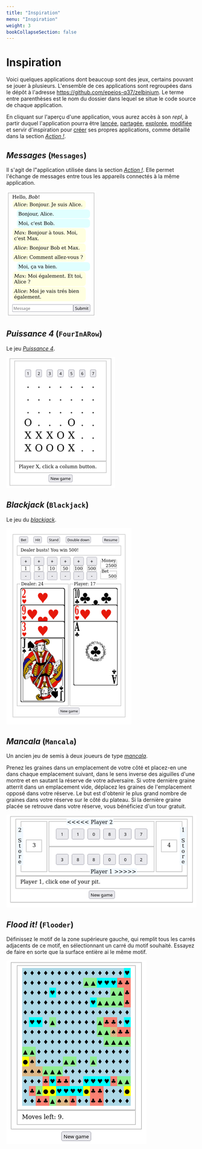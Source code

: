 ```yaml
---
title: "Inspiration"
menu: "Inspiration"
weight: 3
bookCollapseSection: false
---
```


# Inspiration

Voici quelques applications dont beaucoup sont des jeux, certains pouvant se jouer à plusieurs.  L'ensemble de ces applications sont regroupées dans le dépôt à l'adresse <https://github.com/epeios-q37/zelbinium>. Le terme entre parenthèses est le nom du dossier dans lequel se situe le code source de chaque application.

En cliquant sur l'aperçu d'une application, vous aurez accès à son *repl*, à partir duquel l'application pourra être [lancée](../action/launch), [partagée](../action/share), [explorée](../action/explore), [modifiée](../action/modify) et servir d'inspiration pour [créer](../action/create) ses propres applications, comme détaillé dans la section [*Action !*](../action/).

## *Messages* (`Messages`)

Il s'agit de l"application utilisée dans la section [*Action !*](../action/). Elle permet l'échange de messages entre tous les appareils connectés à la même application.

[![](./MessagesFR.png)](https://replit.com/@Zelbinium/Messages)

## *Puissance 4* (`FourInARow`)

Le jeu [*Puissance 4*](https://fr.wikipedia.org/wiki/Puissance_4).

[![](./FourInARow.png)](https://replit.com/@Zelbinium/FourInARow)

## *Blackjack* (`Blackjack`)

Le jeu du [*blackjack*](https://fr.wikipedia.org/wiki/Blackjack_(jeu)).

[![](./Blackjack.png)](https://replit.com/@Zelbinium/Blackjack)

## *Mancala* (`Mancala`)

Un ancien jeu de semis à deux joueurs de type [*mancala*](https://fr.wikipedia.org/wiki/Mancala).

Prenez les graines dans un emplacement de votre côté et placez-en une dans chaque emplacement suivant, dans le sens inverse des aiguilles d'une montre et en sautant la réserve de votre adversaire. Si votre dernière graine atterrit dans un emplacement vide, déplacez les graines de l'emplacement opposé dans votre réserve. Le but est d'obtenir le plus grand nombre de graines dans votre réserve sur le côté du plateau. Si la dernière graine placée se retrouve dans votre réserve, vous bénéficiez d'un tour gratuit.

[![](./Mancala.png)](https://replit.com/@Zelbinium/Mancala)

## *Flood it!* (`Flooder`)

Définissez le motif de la zone supérieure gauche, qui remplit tous les carrés adjacents de ce motif, en sélectionnant un carré du motif souhaité. Essayez de faire en sorte que la surface entière ai le même motif.

[![](./Flooder.png)](https://replit.com/@Zelbinium/Flooder)
